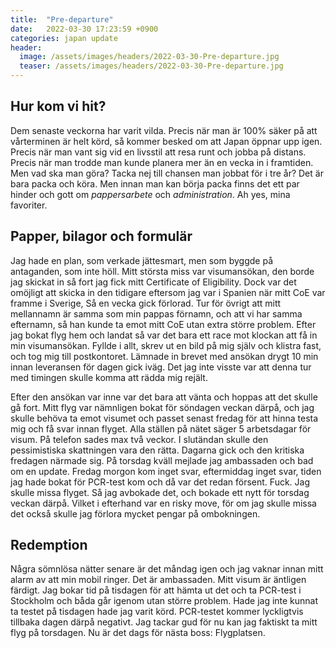 ```yaml
---
title:  "Pre-departure"
date:   2022-03-30 17:23:59 +0900
categories: japan update
header:
  image: /assets/images/headers/2022-03-30-Pre-departure.jpg
  teaser: /assets/images/headers/2022-03-30-Pre-departure.jpg
---
```


## Hur kom vi hit?
Dem senaste veckorna har varit vilda. Precis när man är 100% säker på att vårterminen är helt körd, så kommer besked om att Japan öppnar upp igen. Precis när man vant sig vid en livsstil att resa runt och jobba på distans. Precis när man trodde man kunde planera mer än en vecka in i framtiden. Men vad ska man göra? Tacka nej till chansen man jobbat för i tre år? Det är bara packa och köra. Men innan man kan börja packa finns det ett par hinder och gott om *pappersarbete* och *administration*. Ah yes, mina favoriter.

## Papper, bilagor och formulär
Jag hade en plan, som verkade jättesmart, men som byggde på antaganden, som inte höll. Mitt största miss var visumansökan, den borde jag skickat in så fort jag fick mitt Certificate of Eligibility. Dock var det omöjligt att skicka in den tidigare eftersom jag var i Spanien när mitt CoE var framme i Sverige, Så en vecka gick förlorad. Tur för övrigt att mitt mellannamn är samma som min pappas förnamn, och att vi har samma efternamn, så han kunde ta emot mitt CoE utan extra större problem. Efter jag bokat flyg hem och landat så var det bara ett race mot klockan att få in min visumansökan. Fyllde i allt, skrev ut en bild på mig själv och klistra fast, och tog mig till postkontoret. Lämnade in brevet med ansökan drygt 10 min innan leveransen för dagen gick iväg. Det jag inte visste var att denna tur med timingen skulle komma att rädda mig rejält.

Efter den ansökan var inne var det bara att vänta och hoppas att det skulle gå fort. Mitt flyg var nämnligen bokat för söndagen veckan därpå, och jag skulle behöva ta emot visumet och passet senast fredag för att hinna testa mig och få svar innan flyget. Alla ställen på nätet säger 5 arbetsdagar för visum. På telefon sades max två veckor. I slutändan skulle den pessimistiska skattningen vara den rätta. Dagarna gick och den kritiska fredagen närmade sig. På torsdag kväll mejlade jag ambassaden och bad om en update. Fredag morgon kom inget svar, eftermiddag inget svar, tiden jag hade bokat för PCR-test kom och då var det redan försent. Fuck. Jag skulle missa flyget. Så jag avbokade det, och bokade ett nytt för torsdag veckan därpå. Vilket i efterhand var en risky move, för om jag skulle missa det också skulle jag förlora mycket pengar på ombokningen.

## Redemption
Några sömnlösa nätter senare är det måndag igen och jag vaknar innan mitt alarm av att min mobil ringer. Det är ambassaden. Mitt visum är äntligen färdigt. Jag bokar tid på tisdagen för att hämta ut det och ta PCR-test i Stockholm och båda går igenom utan större problem. Hade jag inte kunnat ta testet på tisdagen hade jag varit körd. PCR-testet kommer lyckligtvis tillbaka dagen därpå negativt. Jag tackar gud för nu kan jag faktiskt ta mitt flyg på torsdagen. Nu är det dags för nästa boss: Flygplatsen.
